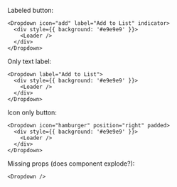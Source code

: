 Labeled button:

```
<Dropdown icon="add" label="Add to List" indicator>
  <div style={{ background: '#e9e9e9' }}>
    <Loader />
  </div>
</Dropdown>
```

Only text label:

```
<Dropdown label="Add to List">
  <div style={{ background: '#e9e9e9' }}>
    <Loader />
  </div>
</Dropdown>
```

Icon only button:

```
<Dropdown icon="hamburger" position="right" padded>
  <div style={{ background: '#e9e9e9' }}>
    <Loader />
  </div>
</Dropdown>
```

Missing props (does component explode?):

```
<Dropdown />
```
